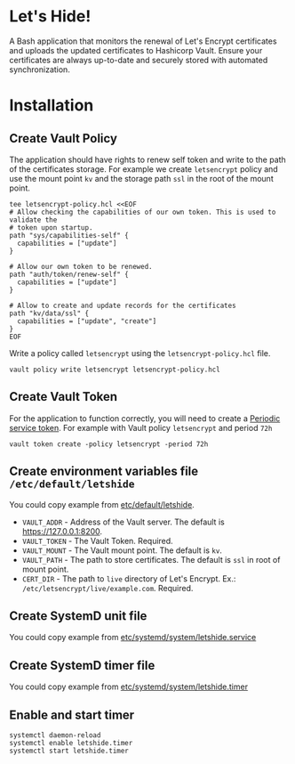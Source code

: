 # Let's Hide!
A Bash application that monitors the renewal of Let's Encrypt certificates 
and uploads the updated certificates to Hashicorp Vault. 
Ensure your certificates are always up-to-date and securely stored with automated synchronization.

# Installation
## Create Vault Policy
The application should have rights to renew self token and write to the path of the certificates storage.
For example we create `letsencrypt` policy and use the mount point `kv` 
and the storage path `ssl` in the root of the mount point.
```shell
tee letsencrypt-policy.hcl <<EOF
# Allow checking the capabilities of our own token. This is used to validate the
# token upon startup.
path "sys/capabilities-self" {
  capabilities = ["update"]
}

# Allow our own token to be renewed.
path "auth/token/renew-self" {
  capabilities = ["update"]
}

# Allow to create and update records for the certificates
path "kv/data/ssl" {
  capabilities = ["update", "create"]
}
EOF
```

Write a policy called `letsencrypt` using the `letsencrypt-policy.hcl` file.
```shell
vault policy write letsencrypt letsencrypt-policy.hcl
```

## Create Vault Token
For the application to function correctly, you will need to create a
[Periodic service token](https://developer.hashicorp.com/vault/tutorials/tokens/tokens#periodic-service-tokens).
For example with Vault policy `letsencrypt` and period `72h`
```shell
vault token create -policy letsencrypt -period 72h
```

## Create environment variables file `/etc/default/letshide`
You could copy example from [etc/default/letshide](etc/default/letshide).
- `VAULT_ADDR` - Address of the Vault server. The default is https://127.0.0.1:8200.
- `VAULT_TOKEN` - The Vault Token. Required.
- `VAULT_MOUNT` - The Vault mount point. The default is `kv`. 
- `VAULT_PATH` - The path to store certificates. The default is `ssl` in root of mount point.
- `CERT_DIR` - The path to `live` directory of Let's Encrypt. Ex.: `/etc/letsencrypt/live/example.com`. Required.

## Create SystemD unit file
You could copy example from [etc/systemd/system/letshide.service](etc/systemd/system/letshide.service)

## Create SystemD timer file
You could copy example from [etc/systemd/system/letshide.timer](etc/systemd/system/letshide.timer)

## Enable and start timer
```shell
systemctl daemon-reload
systemctl enable letshide.timer
systemctl start letshide.timer
```
